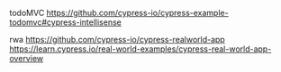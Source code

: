 todoMVC
https://github.com/cypress-io/cypress-example-todomvc#cypress-intellisense

rwa
https://github.com/cypress-io/cypress-realworld-app
https://learn.cypress.io/real-world-examples/cypress-real-world-app-overview